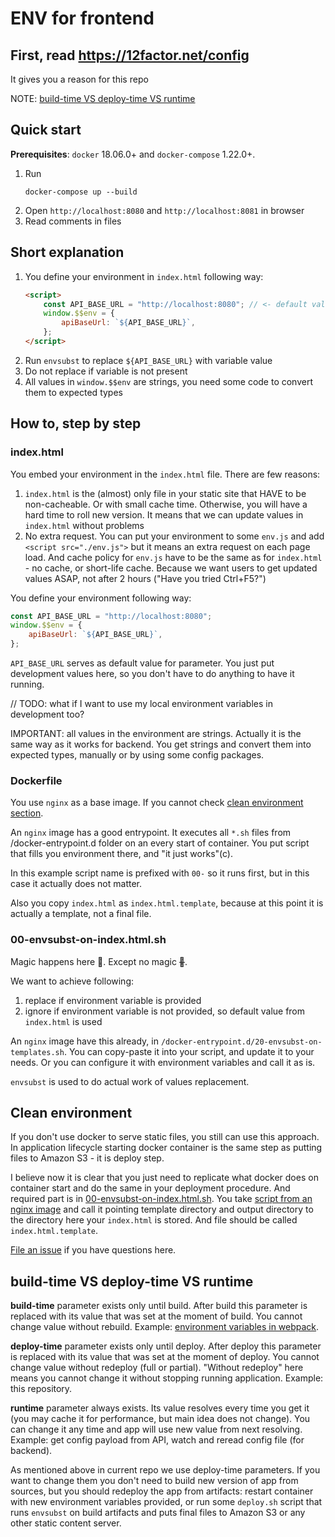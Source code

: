 # ENV for frontend

## First, read https://12factor.net/config

It gives you a reason for this repo

NOTE: [build-time VS deploy-time VS runtime](#build-time-vs-deploy-time-vs-runtime)

## Quick start
**Prerequisites**: `docker` 18.06.0+ and `docker-compose` 1.22.0+.

1. Run
    ```shell
    docker-compose up --build
    ```
2. Open `http://localhost:8080` and `http://localhost:8081` in browser
3. Read comments in files

## Short explanation
1. You define your environment in `index.html` following way:
    ```html
    <script>
        const API_BASE_URL = "http://localhost:8080"; // <- default value
        window.$$env = {
            apiBaseUrl: `${API_BASE_URL}`,
        };
    </script>
    ```
2. Run `envsubst` to replace `${API_BASE_URL}` with variable value
3. Do not replace if variable is not present
4. All values in `window.$$env` are strings, you need some code to convert them to expected types

## How to, step by step

### index.html

You embed your environment in the `index.html` file. There are few reasons:
1. `index.html` is the (almost) only file in your static site that HAVE to be non-cacheable.
   Or with small cache time. Otherwise, you will have a hard time to roll new version.
   It means that we can update values in `index.html` without problems
2. No extra request. You can put your environment to some `env.js` and add `<script src="./env.js">`
   but it means an extra request on each page load. And cache policy for `env.js` have to be
   the same as for `index.html` - no cache, or short-life cache. Because we want users to get
   updated values ASAP, not after 2 hours ("Have you tried Ctrl+F5?")

You define your environment following way:
```js
const API_BASE_URL = "http://localhost:8080";
window.$$env = {
    apiBaseUrl: `${API_BASE_URL}`,
};
```

`API_BASE_URL` serves as default value for parameter. You just put development values here,
so you don't have to do anything to have it running.

// TODO: what if I want to use my local environment variables in development too?

IMPORTANT: all values in the environment are strings. Actually it is the same way as it works
for backend. You get strings and convert them into expected types, manually or by using some
config packages.


### Dockerfile

You use `nginx` as a base image. If you cannot check [clean environment section](#clean-environment).

An `nginx` image has a good entrypoint. It executes all `*.sh` files from /docker-entrypoint.d
folder on an every start of container. You put script that fills you environment there, and
"it just works"(c).

In this example script name is prefixed with `00-` so it runs first, but in this case it
actually does not matter.

Also you copy `index.html` as `index.html.template`, because at this point it is actually a template,
not a final file.


### 00-envsubst-on-index.html.sh<!---->

Magic happens here 🦄. Except no magic ~~🦄~~.

We want to achieve following:
1. replace if environment variable is provided
2. ignore if environment variable is not provided, so default value from `index.html` is used

An `nginx` image have this already, in `/docker-entrypoint.d/20-envsubst-on-templates.sh`.
You can copy-paste it into your script, and update it to your needs. Or you can configure it with
environment variables and call it as is.

`envsubst` is used to do actual work of values replacement.


## Clean environment

If you don't use docker to serve static files, you still can use this approach. In application
lifecycle starting docker container is the same step as putting files to Amazon S3 - it is deploy step.

I believe now it is clear that you just need to replicate what docker does on container start and
do the same in your deployment procedure. And required part is in
[00-envsubst-on-index.html.sh](./00-envsubst-on-index.html.sh).
You take [script from an nginx image](https://github.com/nginxinc/docker-nginx/blob/9774b522d4661effea57a1fbf64c883e699ac3ec/mainline/buster/20-envsubst-on-templates.sh)
and call it pointing template directory and output directory to the directory here your `index.html`
is stored. And file should be called `index.html.template`.

[File an issue](https://github.com/zaverden/frontend-env/issues) if you have questions here.

## build-time VS deploy-time VS runtime

**build-time** parameter exists only until build. After build this parameter is replaced with its value
that was set at the moment of build. You cannot change value without rebuild.
Example: [environment variables in webpack](https://webpack.js.org/guides/environment-variables/).

**deploy-time** parameter exists only until deploy. After deploy this parameter is replaced with its value
that was set at the moment of deploy. You cannot change value without redeploy (full or partial).
"Without redeploy" here means you cannot change it without stopping running application.
Example: this repository.

**runtime** parameter always exists. Its value resolves every time you get it (you may cache it for
performance, but main idea does not change). You can change it any time and app will use new value
from next resolving. Example: get config payload from API, watch and reread config file (for backend).

As mentioned above in current repo we use deploy-time parameters. If you want to change them you don't
need to build new version of app from sources, but you should redeploy the app from artifacts:
restart container with new environment variables provided, or run some `deploy.sh` script that
runs `envsubst` on build artifacts and puts final files to Amazon S3 or any other static content server.